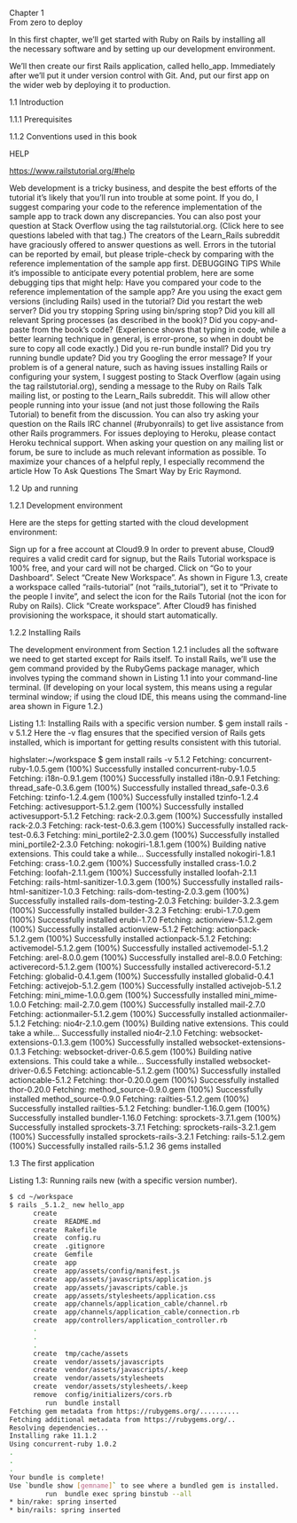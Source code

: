 Chapter 1  
From zero to deploy  
  
In this first chapter, we’ll get started with Ruby on Rails by installing all  
the necessary software and by setting up our development environment.  

We’ll then create our first Rails application, called hello_app. Immediately  
after we’ll put it under version control with Git. And, put our first app on  
the wider web by deploying it to production.  

1.1 Introduction  

1.1.1 Prerequisites  

1.1.2 Conventions used in this book  

HELP  

https://www.railstutorial.org/#help  


Web development is a tricky business, and despite the best efforts of the tutorial it’s likely that you’ll run into trouble at some point. If you do, I suggest comparing your code to the reference implementation of the sample app to track down any discrepancies. You can also post your question at Stack Overflow using the tag railstutorial.org. (Click here to see questions labeled with that tag.) The creators of the Learn_Rails subreddit have graciously offered to answer questions as well.
Errors in the tutorial can be reported by email, but please triple-check by comparing with the reference implementation of the sample app first.
DEBUGGING TIPS
While it’s impossible to anticipate every potential problem, here are some debugging tips that might help:
Have you compared your code to the reference implementation of the sample app?
Are you using the exact gem versions (including Rails) used in the tutorial?
Did you restart the web server?
Did you try stopping Spring using bin/spring stop?
Did you kill all relevant Spring processes (as described in the book)?
Did you copy-and-paste from the book’s code? (Experience shows that typing in code, while a better learning technique in general, is error-prone, so when in doubt be sure to copy all code exactly.)
Did you re-run bundle install?
Did you try running bundle update?
Did you try Googling the error message?
If your problem is of a general nature, such as having issues installing Rails or configuring your system, I suggest posting to Stack Overflow (again using the tag railstutorial.org), sending a message to the Ruby on Rails Talk mailing list, or posting to the Learn_Rails subreddit. This will allow other people running into your issue (and not just those following the Rails Tutorial) to benefit from the discussion. You can also try asking your question on the Rails IRC channel (#rubyonrails) to get live assistance from other Rails programmers. For issues deploying to Heroku, please contact Heroku technical support.
When asking your question on any mailing list or forum, be sure to include as much relevant information as possible. To maximize your chances of a helpful reply, I especially recommend the article How To Ask Questions The Smart Way by Eric Raymond.  

1.2 Up and running  

1.2.1 Development environment  

Here are the steps for getting started with the cloud development environment:

Sign up for a free account at Cloud9.9 In order to prevent abuse, Cloud9 requires a valid credit card for signup, but the Rails Tutorial workspace is 100% free, and your card will not be charged.
Click on “Go to your Dashboard”.
Select “Create New Workspace”.
As shown in Figure 1.3, create a workspace called “rails-tutorial” (not “rails_tutorial”), set it to “Private to the people I invite”, and select the icon for the Rails Tutorial (not the icon for Ruby on Rails).
Click “Create workspace”.
After Cloud9 has finished provisioning the workspace, it should start automatically.

1.2.2 Installing Rails

The development environment from Section 1.2.1 includes all the software we need to get started except for Rails itself. To install Rails, we’ll use the gem command provided by the RubyGems package manager, which involves typing the command shown in Listing 1.1 into your command-line terminal. (If developing on your local system, this means using a regular terminal window; if using the cloud IDE, this means using the command-line area shown in Figure 1.2.)

Listing 1.1: Installing Rails with a specific version number.
$ gem install rails -v 5.1.2
Here the -v flag ensures that the specified version of Rails gets installed, which is important for getting results consistent with this tutorial.  

highslater:~/workspace $ gem install rails -v 5.1.2
Fetching: concurrent-ruby-1.0.5.gem (100%)
Successfully installed concurrent-ruby-1.0.5
Fetching: i18n-0.9.1.gem (100%)
Successfully installed i18n-0.9.1
Fetching: thread_safe-0.3.6.gem (100%)
Successfully installed thread_safe-0.3.6
Fetching: tzinfo-1.2.4.gem (100%)
Successfully installed tzinfo-1.2.4
Fetching: activesupport-5.1.2.gem (100%)
Successfully installed activesupport-5.1.2
Fetching: rack-2.0.3.gem (100%)
Successfully installed rack-2.0.3
Fetching: rack-test-0.6.3.gem (100%)
Successfully installed rack-test-0.6.3
Fetching: mini_portile2-2.3.0.gem (100%)
Successfully installed mini_portile2-2.3.0
Fetching: nokogiri-1.8.1.gem (100%)
Building native extensions.  This could take a while...
Successfully installed nokogiri-1.8.1
Fetching: crass-1.0.2.gem (100%)
Successfully installed crass-1.0.2
Fetching: loofah-2.1.1.gem (100%)
Successfully installed loofah-2.1.1
Fetching: rails-html-sanitizer-1.0.3.gem (100%)
Successfully installed rails-html-sanitizer-1.0.3
Fetching: rails-dom-testing-2.0.3.gem (100%)
Successfully installed rails-dom-testing-2.0.3
Fetching: builder-3.2.3.gem (100%)
Successfully installed builder-3.2.3
Fetching: erubi-1.7.0.gem (100%)
Successfully installed erubi-1.7.0
Fetching: actionview-5.1.2.gem (100%)
Successfully installed actionview-5.1.2
Fetching: actionpack-5.1.2.gem (100%)
Successfully installed actionpack-5.1.2
Fetching: activemodel-5.1.2.gem (100%)
Successfully installed activemodel-5.1.2
Fetching: arel-8.0.0.gem (100%)
Successfully installed arel-8.0.0
Fetching: activerecord-5.1.2.gem (100%)
Successfully installed activerecord-5.1.2
Fetching: globalid-0.4.1.gem (100%)
Successfully installed globalid-0.4.1
Fetching: activejob-5.1.2.gem (100%)
Successfully installed activejob-5.1.2
Fetching: mini_mime-1.0.0.gem (100%)
Successfully installed mini_mime-1.0.0
Fetching: mail-2.7.0.gem (100%)
Successfully installed mail-2.7.0
Fetching: actionmailer-5.1.2.gem (100%)
Successfully installed actionmailer-5.1.2
Fetching: nio4r-2.1.0.gem (100%)
Building native extensions.  This could take a while...
Successfully installed nio4r-2.1.0
Fetching: websocket-extensions-0.1.3.gem (100%)
Successfully installed websocket-extensions-0.1.3
Fetching: websocket-driver-0.6.5.gem (100%)
Building native extensions.  This could take a while...
Successfully installed websocket-driver-0.6.5
Fetching: actioncable-5.1.2.gem (100%)
Successfully installed actioncable-5.1.2
Fetching: thor-0.20.0.gem (100%)
Successfully installed thor-0.20.0
Fetching: method_source-0.9.0.gem (100%)
Successfully installed method_source-0.9.0
Fetching: railties-5.1.2.gem (100%)
Successfully installed railties-5.1.2
Fetching: bundler-1.16.0.gem (100%)
Successfully installed bundler-1.16.0
Fetching: sprockets-3.7.1.gem (100%)
Successfully installed sprockets-3.7.1
Fetching: sprockets-rails-3.2.1.gem (100%)
Successfully installed sprockets-rails-3.2.1
Fetching: rails-5.1.2.gem (100%)
Successfully installed rails-5.1.2
36 gems installed  

1.3 The first application  

Listing 1.3: Running rails new (with a specific version number).  

```bash
$ cd ~/workspace
$ rails _5.1.2_ new hello_app
      create
      create  README.md
      create  Rakefile
      create  config.ru
      create  .gitignore
      create  Gemfile
      create  app
      create  app/assets/config/manifest.js
      create  app/assets/javascripts/application.js
      create  app/assets/javascripts/cable.js
      create  app/assets/stylesheets/application.css
      create  app/channels/application_cable/channel.rb
      create  app/channels/application_cable/connection.rb
      create  app/controllers/application_controller.rb
      .
      .
      .
      create  tmp/cache/assets
      create  vendor/assets/javascripts
      create  vendor/assets/javascripts/.keep
      create  vendor/assets/stylesheets
      create  vendor/assets/stylesheets/.keep
      remove  config/initializers/cors.rb
         run  bundle install
Fetching gem metadata from https://rubygems.org/..........
Fetching additional metadata from https://rubygems.org/..
Resolving dependencies...
Installing rake 11.1.2
Using concurrent-ruby 1.0.2
.
.
.
Your bundle is complete!
Use `bundle show [gemname]` to see where a bundled gem is installed.
         run  bundle exec spring binstub --all
* bin/rake: spring inserted
* bin/rails: spring inserted

```